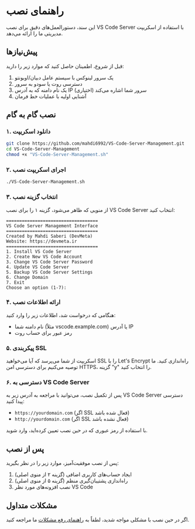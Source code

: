 # راهنمای نصب

این سند، دستورالعمل‌های دقیق برای نصب VS Code Server با استفاده از اسکریپت مدیریتی ما را ارائه می‌دهد.

## پیش‌نیازها

قبل از شروع، اطمینان حاصل کنید که موارد زیر را دارید:

1. یک سرور لینوکس با سیستم عامل دبیان/اوبونتو
2. دسترسی روت یا سودو به سرور
3. یک نام دامنه که به آدرس IP سرور شما اشاره می‌کند (اختیاری)
4. آشنایی اولیه با عملیات خط فرمان

## نصب گام به گام

### ۱. دانلود اسکریپت

```bash
git clone https://github.com/mahdi6992/VS-Code-Server-Management.git
cd VS-Code-Server-Management
chmod +x "VS-Code-Server-Management.sh"
```

### ۲. اجرای اسکریپت نصب

```bash
./VS-Code-Server-Management.sh
```

### ۳. انتخاب گزینه نصب

از منویی که ظاهر می‌شود، گزینه ۱ را برای نصب VS Code Server انتخاب کنید:

```
===================================
VS Code Server Management Interface
===================================
Created by Mahdi Saberi (DevMeta)
Website: https://devmeta.ir
===================================
1. Install VS Code Server
2. Create New VS Code Account
3. Change VS Code Server Password
4. Update VS Code Server
5. Backup VS Code Server Settings
6. Change Domain
7. Exit
Choose an option (1-7):
```

### ۴. ارائه اطلاعات نصب

هنگامی که درخواست شد، اطلاعات زیر را وارد کنید:

- نام دامنه شما (مثلاً vscode.example.com) یا آدرس IP
- رمز عبور برای حساب روت

### ۵. پیکربندی SSL

اسکریپت از شما می‌پرسد که آیا می‌خواهید SSL را با Let's Encrypt راه‌اندازی کنید. ما توصیه می‌کنیم برای دسترسی امن HTTPS، گزینه "y" را انتخاب کنید.

### ۶. دسترسی به VS Code Server

پس از تکمیل نصب، می‌توانید با مراجعه به آدرس زیر به VS Code Server دسترسی پیدا کنید:

- `https://yourdomain.com` (اگر SSL فعال شده باشد)
- `http://yourdomain.com` (اگر SSL فعال نشده باشد)

با استفاده از رمز عبوری که در حین نصب تعیین کرده‌اید، وارد شوید.

## پس از نصب

پس از نصب موفقیت‌آمیز، موارد زیر را در نظر بگیرید:

1. ایجاد حساب‌های کاربری اضافی (گزینه ۲ از منوی اصلی)
2. راه‌اندازی پشتیبان‌گیری منظم (گزینه ۵ از منوی اصلی)
3. نصب افزونه‌های مورد نظر VS Code

## مشکلات متداول

اگر در حین نصب با مشکلی مواجه شدید، لطفاً به [راهنمای رفع مشکلات](TROUBLESHOOTING.md) ما مراجعه کنید. 